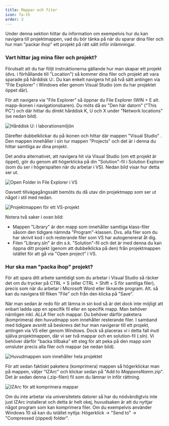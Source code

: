 ```yaml
---
title: Mappar och filer
icon: fa-th
order: 3
---
```

Under denna sektion hittar du information om exempelvis hur du kan navigera till projektmappen, vad du bör tänka på när du sparar dina filer och hur man "packar ihop" ett projekt på rätt sätt inför inlämningar.

<h3> Vart hittar jag mina filer och projekt? </h3>
Förutsatt att du har följt instruktionerna gällande hur man skapar ett projekt (dvs. i förhållande till "Location") så kommer dina filer och projekt att vara sparade på hårddisk U:. Du kan enkelt navigera hit på två sätt antingen via "File Explorer" i
Windows eller genom Visual Studio (om du har projektet öppet där). 

För att navigera via "File Explorer" så öppnar du File Explorer (WIN + E alt. mapp-ikonen i navigationsbaren).  Du möts då av "Den här datorn" ("This PC") och där hittar du direkt hårddisk K, U och X under "Network locations" (se nedan bild).

<img src="{{ '/Images/image2.png' | relative_url }}" alt="Hårddisk U: i laborationsmiljön" class="image centered"/>

Därefter dubbelklickar du på ikonen och hittar där mappen "Visual Studio" . Den mappen innehåller i sin tur mappen "Projects" och det är i denna du hittar samtliga av dina projekt.

Det andra alternativet, att navigera hit via Visual Studio (om ett projekt är öppet), gör du genom att högerklicka på din "Solution"-fil i Solution Explorer (som du ser i högerspalten när du arbetar i VS). Nedan bild visar hur detta ser ut.

<img src="{{ '/Images/image8.png' | relative_url }}" alt="Open Folder in File Explorer i VS" class="image centered"/>

Oavsett tillvägagångssätt bemöts du då utav din projektmapp som ser ut något i stil med nedan.

<img src="{{ '/Images/image1.png' | relative_url }}" alt="Projektmappen för ett VS-projekt" class="image centered"/>

Notera två saker i ovan bild:
- Mappen "Library" är den mapp som innehåller samtliga klass-filer såsom den tidigare nämnda "Program"-klassen. Dvs. alla filer som du har skrivit kod i och resterande filer som VS har autogenererat åt dig.
- Filen "Library.sln" är din s.k. "Solution"-fil och det är med denna du kan öppna ditt projekt (genom att dubbelklicka på den) från projektmappen istället för att gå via "Open project" i VS.

<h3> Hur ska man "packa ihop" projekt? </h3>
För att spara ditt arbete samtidigt som du arbetar i Visual Studio så räcker det om du trycker på CTRL + S (eller CTRL + Shift + S för samtliga filer), precis som när du arbetar i Microsoft Word eller liknande program. Alt. så kan du navigera till fliken "File" och från den klicka på "Save".

När man sedan är redo för att lämna in sin kod så är det dock inte möjligt att enbart ladda upp en specifik fil
eller en specifik mapp. Man behöver nämligen inkl. *ALLA* filer och mappar. Du
behöver därför paketera (komprimera) den huvudmapp som innehåller resterande filer. I samband med
tidigare avsnitt så beskrevs det hur man navigerar till ett projekt, antingen via VS eller genom Windows. 
Dock så placeras vi i detta fall _inuti_ själva projektmappen, där vi ser två mappar och en solution-fil (.sln). 
Vi behöver därför "backa tillbaka" ett steg för att peka på den mapp som omsluter precis alla filer och mappar (se nedan bild).

<img src="{{ '/Images/image4.png' | relative_url }}" alt="Huvudmappen som innehåller hela projektet" class="image centered"/>

För att sedan faktiskt paketera (komprimera) mappen så högerklickar man på mappen, väljer "IZArc" och klickar sedan på "Add to _MappensNamn_.zip". Det är sedan denna (.zip-filen) fil som du lämnar in inför rättning.

<img src="{{ '/Images/image7.png' | relative_url }}" alt="IZArc för att komprimera mappar" class="image centered"/>

Om du inte arbetar via universitetets datorer så har du nödvändigtvis inte just IZArc installerat och detta är helt okej, huvudsaken är att du nyttjar något program som kan komprimera filer. Om du exempelvis använder Windows 10 så kan du istället nyttja: Högerklick -> "Send to" -> "Compressed (zipped) folder".

